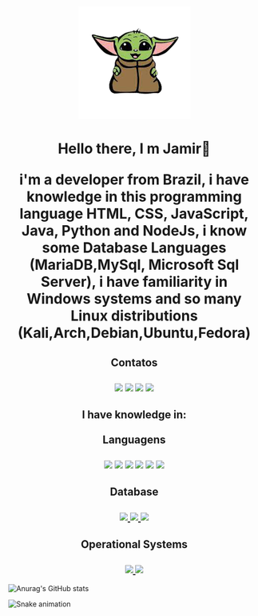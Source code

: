 <div align=center>
    <p>
        <img src="Imagens/yoda.png"/>
    </p>
    <h1>
        <p>Hello there, I m Jamir🖖</p>
        <p>i'm a developer from Brazil, i have knowledge in this programming language HTML, CSS, JavaScript, Java, Python and NodeJs, i know some Database Languages                        (MariaDB,MySql, Microsoft Sql Server), i have familiarity in Windows systems and so many Linux distributions (Kali,Arch,Debian,Ubuntu,Fedora)</p>
    </h1>
    <h2>
        Contatos<br><br>
        <a href="https://api.whatsapp.com/send?phone=5531982693558" target="_blank"><img src="https://img.shields.io/badge/WhatsApp-25D366?style=for-the-badge&logo=whatsapp&logoColor=white" target="_blank"></a>
        <a href="https://mail.google.com/mail/u/0/#inbox"><img src="https://img.shields.io/badge/Gmail-D14836?style=for-the-badge&logo=gmail&logoColor=white" target="_blank"></a>
        <a href="https://www.linkedin.com/in/jamir-rodrigues/" target="_blank"><img src="https://img.shields.io/badge/-LinkedIn-%230077B5?style=for-the-badge&logo=linkedin&logoColor=white" target="_blank"></a>
        <a href="https://github.com/JamirSoares" target="_blank"><img src="https://img.shields.io/badge/GitHub-100000?style=for-the-badge&logo=github&logoColor=white" target="_blank"></a>
    </h2>
    <h2>
        I have knowledge in:<br><br> Languagens<br><br>
        <a href="https://www.python.org" target="_blank"><img src="https://img.shields.io/badge/Python-3776AB?style=for-the-badge&logo=python&logoColor=white" target="_blank"></a>
        <a href="https://developer.mozilla.org/pt-BR/docs/Web/HTML"><img src="https://img.shields.io/badge/HTML-239120?style=for-the-badge&logo=html5&logoColor=white" target="_blank"></a>
        <a href=https://developer.mozilla.org/pt-BR/docs/Web/CSS " target="_blank "><img src="https://img.shields.io/badge/CSS-239120?&style=for-the-badge&logo=css3&logoColor=white " target="_blank "></a>
        <a href="https://developer.mozilla.org/pt-BR/docs/Web/JavaScript " target="_blank "><img src="https://img.shields.io/badge/JavaScript-F7DF1E?style=for-the-badge&logo=javascript&logoColor=black " target="_blank "></a>
        <a href="https://nodejs.org/en/ " target="_blank "><img src="https://img.shields.io/badge/Node.js-43853D?style=for-the-badge&logo=node.js&logoColor=white " target="_blank "></a>
        <a href="https://www.oracle.com/java/technologies/downloads/ " target="_blank "><img src="https://img.shields.io/badge/Java-ED8B00?style=for-the-badge&logo=java&logoColor=white " target="_blank "></a>
    </h2>
    <h2>
        Database<br><br>
        <a href="https://mariadb.org " target="_blank "><img src="https://img.shields.io/badge/MariaDB-01529E?style=for-the-badge&logo=mariadb&logoColor=white " alt=" ">
        <a href="https://www.mysql.com " target="_blank "><img src="https://img.shields.io/badge/MySQL-00000F?style=for-the-badge&logo=mysql&logoColor=white " alt=" ">
        <a href="https://www.microsoft.com/pt-br/sql-server/sql-server-downloads " target="_blank "><img src="https://img.shields.io/badge/Microsoft_SQL_Server-CC2927?style=for-the-badge&logo=microsoft-sql-server&logoColor=white " alt=" "></a>
    </h2>
    <h2>
        Operational Systems<br><br>
        <img src="https://img.shields.io/badge/Windows-017AD7?style=for-the-badge&logo=windows&logoColor=white " alt=" "><a href="https://www.microsoft.com/pt-br/windows/windows-11 " target="_blank ">
        <img src="https://img.shields.io/badge/Linux-E34F26?style=for-the-badge&logo=linux&logoColor=black " alt=" "><a href="https://archlinux.org " target="_blank "></a>
    </h2>
</div>

![Anurag's GitHub stats](https://github-readme-stats.vercel.app/api?username=JamirSoares&show_icons=true&theme=radical)

![Snake animation](https://github.com/JamirSoares/JamirSoares/blob/output/github-contribution-grid-snake.svg)
